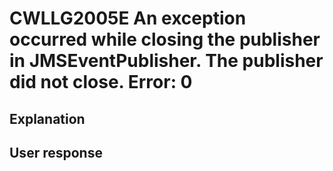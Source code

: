 # CWLLG2005E An exception occurred while closing the publisher in JMSEventPublisher.  The publisher did not close.  Error: 0

## Explanation

## User response